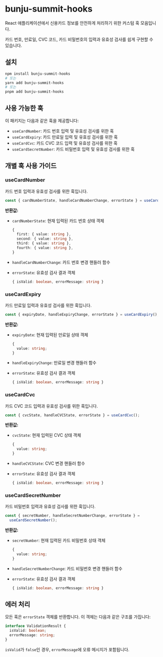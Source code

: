 # bunju-summit-hooks

React 애플리케이션에서 신용카드 정보를 안전하게 처리하기 위한 커스텀 훅 모음입니다.

카드 번호, 만료일, CVC 코드, 카드 비밀번호의 입력과 유효성 검사를 쉽게 구현할 수 있습니다.

## 설치

```bash
npm install bunju-summit-hooks
# 또는
yarn add bunju-summit-hooks
# 또는
pnpm add bunju-summit-hooks
```

## 사용 가능한 훅

이 패키지는 다음과 같은 훅을 제공합니다:

- `useCardNumber`: 카드 번호 입력 및 유효성 검사를 위한 훅
- `useCardExpiry`: 카드 만료일 입력 및 유효성 검사를 위한 훅
- `useCardCvc`: 카드 CVC 코드 입력 및 유효성 검사를 위한 훅
- `useCardSecretNumber`: 카드 비밀번호 입력 및 유효성 검사를 위한 훅

## 개별 훅 사용 가이드

### useCardNumber

카드 번호 입력과 유효성 검사를 위한 훅입니다.

```jsx
const { cardNumberState, handleCardNumberChange, errorState } = useCardNumber();
```

**반환값:**

- `cardNumberState`: 현재 입력된 카드 번호 상태 객체

  ```ts
  {
    first: { value: string },
    second: { value: string },
    third: { value: string },
    fourth: { value: string },
  }
  ```

- `handleCardNumberChange`: 카드 번호 변경 핸들러 함수
- `errorState`: 유효성 검사 결과 객체

  ```ts
  { isValid: boolean, errorMessage: string }
  ```

### useCardExpiry

카드 만료일 입력과 유효성 검사를 위한 훅입니다.

```jsx
const { expiryDate, handleExpiryChange, errorState } = useCardExpiry();
```

**반환값:**

- `expiryDate`: 현재 입력된 만료일 상태 객체
  ```ts
  {
    value: string;
  }
  ```
- `handleExpiryChange`: 만료일 변경 핸들러 함수
- `errorState`: 유효성 검사 결과 객체

  ```ts
  { isValid: boolean, errorMessage: string }
  ```

### useCardCvc

카드 CVC 코드 입력과 유효성 검사를 위한 훅입니다.

```jsx
const { cvcState, handleCVCState, errorState } = useCardCvc();
```

**반환값:**

- `cvcState`: 현재 입력된 CVC 상태 객체

  ```ts
  {
    value: string;
  }
  ```

- `handleCVCState`: CVC 변경 핸들러 함수
- `errorState`: 유효성 검사 결과 객체

  ```ts
  { isValid: boolean, errorMessage: string }
  ```

### useCardSecretNumber

카드 비밀번호 입력과 유효성 검사를 위한 훅입니다.

```jsx
const { secretNumber, handleSecretNumberChange, errorState } =
  useCardSecretNumber();
```

**반환값:**

- `secretNumber`: 현재 입력된 카드 비밀번호 상태 객체
  ```ts
  {
    value: string;
  }
  ```
- `handleSecretNumberChange`: 카드 비밀번호 변경 핸들러 함수
- `errorState`: 유효성 검사 결과 객체

  ```ts
  { isValid: boolean, errorMessage: string }
  ```

## 에러 처리

모든 훅은 `errorState` 객체를 반환합니다. 이 객체는 다음과 같은 구조를 가집니다:

```typescript
interface ValidationResult {
  isValid: boolean;
  errorMessage: string;
}
```

`isValid`가 `false`인 경우, `errorMessage`에 오류 메시지가 포함됩니다.
